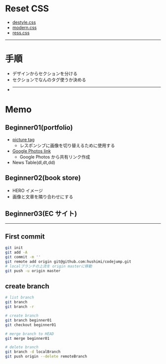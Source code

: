 # Reset CSS

- [destyle.css](https://github.com/nicolas-cusan/destyle.css)
- [modern.css](https://github.com/Andy-set-studio/modern-css-reset)
- [ress.css](https://github.com/filipelinhares/ress)

---

# 手順

- デザインからセクションを分ける
- セクションでなんのタグ使うか決める
- ***

# Memo

## Beginner01(portfolio)

- [picture tag](https://zero-plus.io/media/html-picture/)
  - レスポンシブに画像を切り替えるために使用する
- [Google Photos link](https://theblueback.com/post-20230115172246)
  - Google Photos から共有リンク作成
- News Table(dl,dt,dd)

## Beginner02(book store)

- HERO イメージ
- 画像と文章を隣り合わせにする

## Beginner03(EC サイト)

---

## First commit

```bash
git init
git add -A
git commit -m ''
git remote add origin git@github.com:hushimi/codejump.git
# localブランチの上流を origin masterに移動
git push -u origin master
```

## create branch

```bash
# list branch
git branch
git branch -r

# create branch
git branch beginner01
git checkout beginner01

# merge branch to HEAD
git merge beginner01

# delete branch
git branch -d localBranch
git push origin --delete remoteBranch
```
